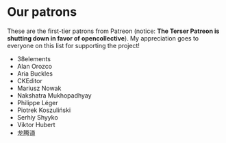 # Our patrons  
  
These are the first-tier patrons from Patreon (notice: **The Terser Patreon is shutting down in favor of opencollective**). My appreciation goes to everyone on this list for supporting the project!  
  
 * 38elements  
 * Alan Orozco  
 * Aria Buckles  
 * CKEditor  
 * Mariusz Nowak  
 * Nakshatra Mukhopadhyay  
 * Philippe Léger  
 * Piotrek Koszuliński  
 * Serhiy Shyyko  
 * Viktor Hubert  
 * 龙腾道  
